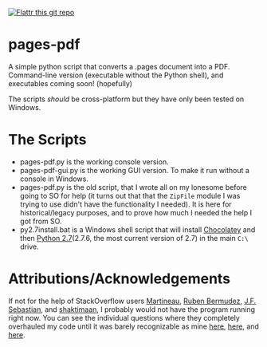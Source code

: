 [![Flattr this git repo](http://api.flattr.com/button/flattr-badge-large.png)](https://flattr.com/submit/auto?user_id=evamvid&url=github.com/evamvid/pages-pdf&title=pages-pdf&language=&tags=github&category=software) 

pages-pdf
=========

A simple python script that converts a .pages document into a PDF. Command-line version (executable without the Python shell), and executables coming soon! (hopefully)

The scripts _should_ be cross-platform but they have only been tested on Windows.

The Scripts
===========
* pages-pdf.py is the working console version.
* pages-pdf-gui.py is the working GUI version. To make it run without a console in Windows.
* pages-pdf.py is the old script, that I wrote all on my lonesome before going to SO for help (it turns out that that the `ZipFile` module I was trying to use didn't have the functionality I needed). It is here for historical/legacy purposes, and to prove how much I needed the help I got from SO.
* py2.7install.bat is a Windows shell script that will install [Chocolatey](https://chocolatey.org/) and then [Python 2.7](http://www.python.org/download/releases/2.7.6/)(2.7.6, the most current version of 2.7) in the main `C:\` drive. 

Attributions/Acknowledgements
=============================
If not for the help of StackOverflow users [Martineau](http://stackoverflow.com/users/355230/martineau), [Ruben Bermudez](http://stackoverflow.com/users/2397017/ruben-bermudez), [J.F. Sebastian](http://stackoverflow.com/users/4279/j-f-sebastian), and [shaktimaan](http://stackoverflow.com/users/2276527/shaktimaan), I probably would not have the program running right now.
You can see the individual questions where they completely overhauled my code until it was barely recognizable as mine [here](), [here](), and [here]().
